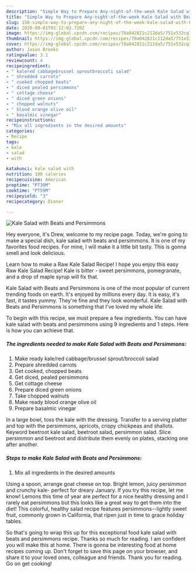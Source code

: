 ```yaml
---
description: "Simple Way to Prepare Any-night-of-the-week Kale Salad with Beats and Persimmons"
title: "Simple Way to Prepare Any-night-of-the-week Kale Salad with Beats and Persimmons"
slug: 158-simple-way-to-prepare-any-night-of-the-week-kale-salad-with-beats-and-persimmons
date: 2020-09-01T03:12:02.720Z
image: https://img-global.cpcdn.com/recipes/78a042821c212da5/751x532cq70/kale-salad-with-beats-and-persimmons-recipe-main-photo.jpg
thumbnail: https://img-global.cpcdn.com/recipes/78a042821c212da5/751x532cq70/kale-salad-with-beats-and-persimmons-recipe-main-photo.jpg
cover: https://img-global.cpcdn.com/recipes/78a042821c212da5/751x532cq70/kale-salad-with-beats-and-persimmons-recipe-main-photo.jpg
author: Jason Brooks
ratingvalue: 3.1
reviewcount: 4
recipeingredient:
- " kalered cabbagebrussel sproutbroccoli salad"
- " shredded carrots"
- " cooked chopped beats"
- " diced pealed persimmons"
- " cottage cheese"
- " diced green onions"
- " chopped walnuts"
- " blood orange olive oil"
- " basalmic vinegar"
recipeinstructions:
- "Mix all ingredients in the desired amounts"
categories:
- Recipe
tags:
- kale
- salad
- with

katakunci: kale salad with 
nutrition: 108 calories
recipecuisine: American
preptime: "PT30M"
cooktime: "PT59M"
recipeyield: "3"
recipecategory: Dinner

---
```



![Kale Salad with Beats and Persimmons](https://img-global.cpcdn.com/recipes/78a042821c212da5/751x532cq70/kale-salad-with-beats-and-persimmons-recipe-main-photo.jpg)

Hey everyone, it's Drew, welcome to my recipe page. Today, we're going to make a special dish, kale salad with beats and persimmons. It is one of my favorites food recipes. For mine, I will make it a little bit tasty. This is gonna smell and look delicious.

Learn how to make a Raw Kale Salad Recipe! I hope you enjoy this easy Raw Kale Salad Recipe! Kale is bitter - sweet persimmons, pomegranate, and a drop of maple syrup will fix that.

Kale Salad with Beats and Persimmons is one of the most popular of current trending foods on earth. It's enjoyed by millions every day. It is easy, it's fast, it tastes yummy. They're fine and they look wonderful. Kale Salad with Beats and Persimmons is something that I've loved my whole life.


To begin with this recipe, we must prepare a few ingredients. You can have kale salad with beats and persimmons using 9 ingredients and 1 steps. Here is how you can achieve that.

<!--inarticleads1-->

##### The ingredients needed to make Kale Salad with Beats and Persimmons:

1. Make ready  kale/red cabbage/brussel sprout/broccoli salad
1. Prepare  shredded carrots
1. Get  cooked, chopped beats
1. Get  diced, pealed persimmons
1. Get  cottage cheese
1. Prepare  diced green onions
1. Take  chopped walnuts
1. Make ready  blood orange olive oil
1. Prepare  basalmic vinegar


In a large bowl, toss the kale with the dressing. Transfer to a serving platter and top with the persimmons, apricots, crispy chickpeas and shallots. Keyword beetroot kale salad, beetroot salad, persimmon salad. Slice persimmon and beetroot and distribute them evenly on plates, stacking one after another. 

<!--inarticleads2-->

##### Steps to make Kale Salad with Beats and Persimmons:

1. Mix all ingredients in the desired amounts


Using a spoon, arrange goat cheese on top. Bright lemon, juicy persimmon and crunchy kale- perfect for dreary January. If you try this recipe, let me know! Lemons this time of year are perfect for a nice healthy dressing and I rarely eat persimmons but this looks like a great way to get them into the diet! This colorful, healthy salad recipe features persimmons--lightly sweet fruit, commonly grown in California, that ripen just in time to grace holiday tables. 

So that's going to wrap this up for this exceptional food kale salad with beats and persimmons recipe. Thanks so much for reading. I am confident you will make this at home. There is gonna be interesting food at home recipes coming up. Don't forget to save this page on your browser, and share it to your loved ones, colleague and friends. Thank you for reading. Go on get cooking!
